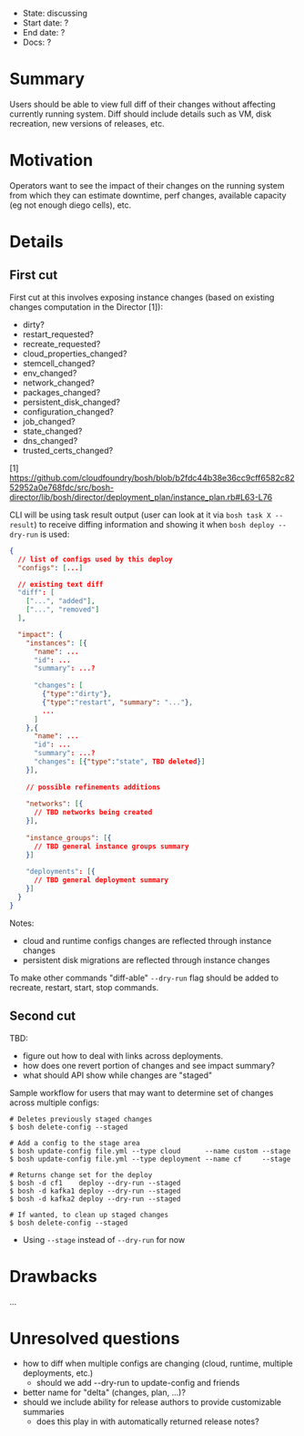 - State: discussing
- Start date: ?
- End date: ?
- Docs: ?

# Summary

Users should be able to view full diff of their changes without affecting currently running system. Diff should include details such as VM, disk recreation, new versions of releases, etc.

# Motivation

Operators want to see the impact of their changes on the running system from which they can estimate downtime, perf changes, available capacity (eg not enough diego cells), etc.

# Details

## First cut

First cut at this involves exposing instance changes (based on existing changes computation in the Director [1]):

- dirty?
- restart_requested?
- recreate_requested?
- cloud_properties_changed?
- stemcell_changed?
- env_changed?
- network_changed?
- packages_changed?
- persistent_disk_changed?
- configuration_changed?
- job_changed?
- state_changed?
- dns_changed?
- trusted_certs_changed?

[1] https://github.com/cloudfoundry/bosh/blob/b2fdc44b38e36cc9cff6582c8252952a0e768fdc/src/bosh-director/lib/bosh/director/deployment_plan/instance_plan.rb#L63-L76

CLI will be using task result output (user can look at it via `bosh task X --result`) to receive diffing information and showing it when `bosh deploy --dry-run` is used:

```json
{
  // list of configs used by this deploy
  "configs": [...]

  // existing text diff
  "diff": [
    ["...", "added"],
    ["...", "removed"]
  ],

  "impact": {
    "instances": [{
      "name": ...
      "id": ...
      "summary": ...?
      
      "changes": [
        {"type":"dirty"},
        {"type":"restart", "summary": "..."},
        ...
      ]
    },{
      "name": ...
      "id": ...
      "summary": ...?
      "changes": [{"type":"state", TBD deleted}]
    }],
    
    // possible refinements additions
    
    "networks": [{
      // TBD networks being created
    }],
    
    "instance_groups": [{
      // TBD general instance groups summary
    }]
    
    "deployments": [{
      // TBD general deployment summary
    }]
  }
}
```

Notes:

- cloud and runtime configs changes are reflected through instance changes
- persistent disk migrations are reflected through instance changes

To make other commands "diff-able" `--dry-run` flag should be added to recreate, restart, start, stop commands.

## Second cut

TBD:

- figure out how to deal with links across deployments.
- how does one revert portion of changes and see impact summary?
- what should API show while changes are "staged"

Sample workflow for users that may want to determine set of changes across multiple configs:

```
# Deletes previously staged changes
$ bosh delete-config --staged

# Add a config to the stage area
$ bosh update-config file.yml --type cloud      --name custom --stage
$ bosh update-config file.yml --type deployment --name cf     --stage

# Returns change set for the deploy
$ bosh -d cf1    deploy --dry-run --staged
$ bosh -d kafka1 deploy --dry-run --staged
$ bosh -d kafka2 deploy --dry-run --staged

# If wanted, to clean up staged changes
$ bosh delete-config --staged
```

* Using `--stage` instead of `--dry-run` for now

# Drawbacks

...

# Unresolved questions

- how to diff when multiple configs are changing (cloud, runtime, multiple deployments, etc.)
  - should we add --dry-run to update-config and friends
- better name for "delta" (changes, plan, ...)?
- should we include ability for release authors to provide customizable summaries
  - does this play in with automatically returned release notes?
